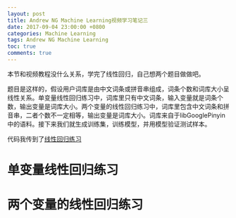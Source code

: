 ```yaml
---
layout: post
title: Andrew NG Machine Learning视频学习笔记三
date: 2017-09-04 23:00:00 +0800
categories: Machine Learning
tags: Andrew NG Machine Learning
toc: true
comments: true
---
```

本节和视频教程没什么关系，学完了线性回归，自己想两个题目做做吧。
<!-- more -->
题目是这样的，假设用户词库是由中文词条或拼音串组成，词条个数和词库大小呈线性关系。单变量线性回归练习中，词库里只有中文词条，输入变量就是词条个数，输出变量是词库大小。两个变量的线性回归练习中，词库里包含中文词条和拼音串，二者个数不一定相等，输出变量是词库大小。词库来自于libGooglePinyin中的语料。接下来我们就生成训练集，训练模型，并用模型验证测试样本。

代码我传到了[线性回归练习](https://github.com/palanceli/MachineLearningSample)

# 单变量线性回归练习

# 两个变量的线性回归练习